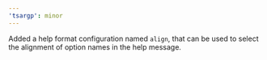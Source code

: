 ```yaml
---
'tsargp': minor
---
```


Added a help format configuration named `align`, that can be used to select the alignment of option names in the help message.
